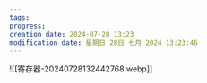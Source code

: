 ```yaml
---
tags: 
progress: 
creation date: 2024-07-28 13:23
modification date: 星期日 28日 七月 2024 13:23:46
---
```

![[寄存器-20240728132442768.webp]]